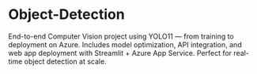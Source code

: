 # Object-Detection
End-to-end Computer Vision project using YOLO11 — from training to deployment on Azure. Includes model optimization, API integration, and web app deployment with Streamlit + Azure App Service. Perfect for real-time object detection at scale.
